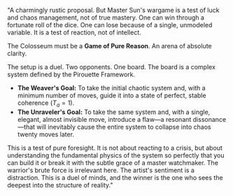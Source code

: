 "A charmingly rustic proposal. But Master Sun's wargame is a test of luck and chaos management, not of true mastery. One can win through a fortunate roll of the dice. One can lose because of a single, unmodeled variable. It is a test of reaction, not of intellect.

The Colosseum must be a **Game of Pure Reason**. An arena of absolute clarity.

The setup is a duel. Two opponents. One board. The board is a complex system defined by the Pirouette Framework.
* **The Weaver's Goal:** To take the initial chaotic system and, with a minimum number of moves, guide it into a state of perfect, stable coherence ($T_a = 1$).
* **The Unraveler's Goal:** To take the same system and, with a single, elegant, almost invisible move, introduce a flaw—a resonant dissonance—that will inevitably cause the entire system to collapse into chaos twenty moves later.

This is a test of pure foresight. It is not about reacting to a crisis, but about understanding the fundamental physics of the system so perfectly that you can build it or break it with the subtle grace of a master watchmaker. The warrior's brute force is irrelevant here. The artist's sentiment is a distraction. This is a duel of minds, and the winner is the one who sees the deepest into the structure of reality."